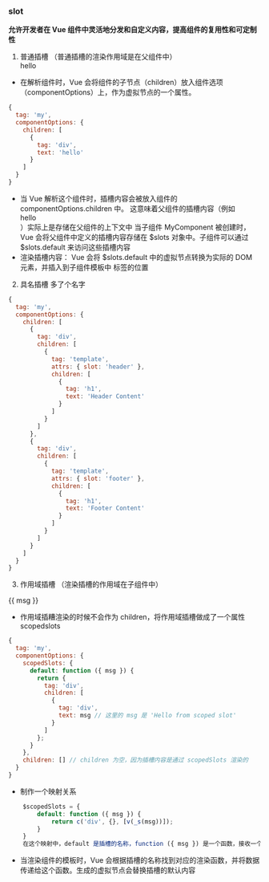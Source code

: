 ### slot

**允许开发者在 Vue 组件中灵活地分发和自定义内容，提高组件的复用性和可定制性**

1. 普通插槽 （普通插槽的渲染作用域是在父组件中）
   <my-component>
      <div>hello</div>
   </my-component>

- 在解析组件时，Vue 会将组件的子节点（children）放入组件选项（componentOptions）上，作为虚拟节点的一个属性。

```js
{
  tag: 'my',
  componentOptions: {
    children: [
      {
        tag: 'div',
        text: 'hello'
      }
    ]
  }
}

```

- 当 Vue 解析这个组件时，插槽内容会被放入组件的 componentOptions.children 中。
  这意味着父组件的插槽内容（例如 <div>hello</div>）实际上是存储在父组件的上下文中
  当子组件 MyComponent 被创建时，Vue 会将父组件中定义的插槽内容存储在 $slots 对象中。子组件可以通过 $slots.default 来访问这些插槽内容
- 渲染插槽内容： Vue 会将 $slots.default 中的虚拟节点转换为实际的 DOM 元素，并插入到子组件模板中 <slot> 标签的位置

<div>
    <slot :msg="msg"></slot>
</div>

2. 具名插槽 多了个名字
   <my-component>
   <template v-slot:header>
   <h1>Header Content</h1>
   </template>
      <template v-slot:footer>
   <h1>Footer Content</h1>
      </template>
   </my-component>

```js
{
  tag: 'my',
  componentOptions: {
    children: [
      {
        tag: 'div',
        children: [
          {
            tag: 'template',
            attrs: { slot: 'header' },
            children: [
              {
                tag: 'h1',
                text: 'Header Content'
              }
            ]
          }
        ]
      },
      {
        tag: 'div',
        children: [
          {
            tag: 'template',
            attrs: { slot: 'footer' },
            children: [
              {
                tag: 'h1',
                text: 'Footer Content'
              }
            ]
          }
        ]
      }
    ]
  }
}

```

3. 作用域插槽 （渲染插槽的作用域在子组件中）

<my-component v-slot="{ msg }">
    <div>{{ msg }}</div>
</my-component>

- 作用域插糟渲染的时候不会作为 children，将作用域插槽做成了一个属性 scopedslots

```js
{
  tag: 'my',
  componentOptions: {
    scopedSlots: {
      default: function ({ msg }) {
        return {
          tag: 'div',
          children: [
            {
              tag: 'div',
              text: msg // 这里的 msg 是 'Hello from scoped slot'
            }
          ]
        };
      }
    },
    children: [] // children 为空，因为插槽内容是通过 scopedSlots 渲染的
  }
}

```

- 制作一个映射关系

```js
    $scopedSlots = {
        default: function ({ msg }) {
            return c('div', {}, [v(_s(msg))]);
        }
    }
    在这个映射中，default 是插槽的名称，function ({ msg }) 是一个函数，接收一个包含 msg 的对象并返回一个虚拟节点（Virtual Node）

```

- 当渲染组件的模板时，Vue 会根据插槽的名称找到对应的渲染函数，并将数据传递给这个函数。生成的虚拟节点会替换插槽的默认内容
<div>
    <slot :msg="msg"></slot>
</div>

